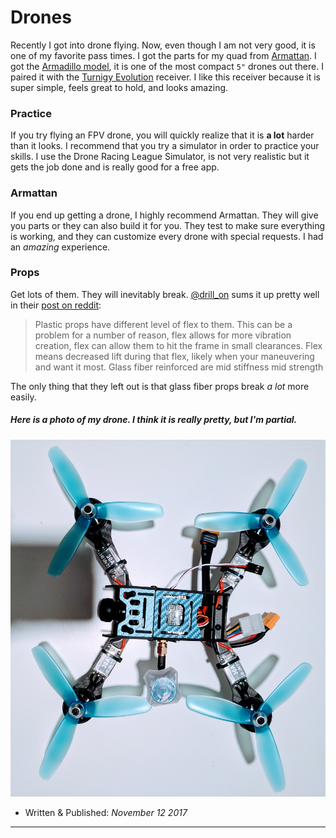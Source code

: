 # Drones

Recently I got into drone flying. Now, even though I am not very good, it is one of my favorite pass times. I got the parts for my quad from [Armattan](http://www.armattanquads.com/). I got the [Armadillo model](http://www.armattanquads.com/armadillo-1/), it is one of the most compact `5"` drones out there. I paired it with the [Turnigy Evolution](https://hobbyking.com/en_us/fpv-racer-radio-mode-2-black.html?___store=en_us) receiver. I like this receiver because it is super simple, feels great to hold, and looks amazing.

### Practice

If you try flying an FPV drone, you will quickly realize that it is **a lot** harder than it looks. I recommend that you try a simulator in order to practice your skills. I use the Drone Racing League Simulator, is not very realistic but it gets the job done and is really good for a free app.

### Armattan

If you end up getting a drone, I highly recommend Armattan. They will give you parts or they can also build it for you. They test to make sure everything is working, and they can customize every drone with special requests. I had an *amazing* experience.

### Props

Get lots of them. They will inevitably break. [@drill_on](https://www.reddit.com/user/Drill_on) sums it up pretty well in their [post on reddit](https://www.reddit.com/r/Multicopter/comments/2vl1wb/whats_the_difference_between_different_types_of/coimhsj/):
>Plastic props have different level of flex to them. This can be a problem for a number of reason, flex allows for more vibration creation, flex can allow them to hit the frame in small clearances. Flex means decreased lift during that flex, likely when your maneuvering and want it most.
Glass fiber reinforced are mid stiffness mid strength

The only thing that they left out is that glass fiber props break *a lot* more easily.

##### Here is a photo of my drone. I think it is really pretty, but I'm partial.
![drone](../images/drone.jpg)

- Written & Published: *November 12 2017*

***


